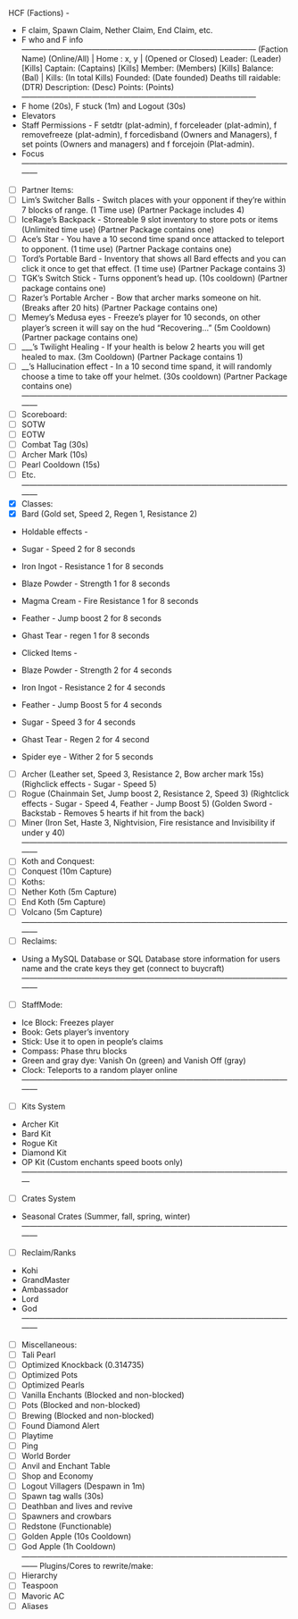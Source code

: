 HCF (Factions) -
- F claim, Spawn Claim, Nether Claim, End Claim, etc.
- F who and F info
——————————————————————————————
(Faction Name) (Online/All) | Home : x, y | (Opened or Closed)
  Leader: (Leader) [Kills]
  Captain: (Captains) [Kills]
  Member: (Members) [Kills]
  Balance: (Bal) | Kills: (In total Kills)
  Founded: (Date founded)
  Deaths till raidable: (DTR)
  Description: (Desc)
  Points: (Points)
——————————————————————————————
- F home (20s), F stuck (1m) and Logout (30s)
- Elevators
- Staff Permissions - F setdtr (plat-admin), f forceleader (plat-admin), f removefreeze (plat-admin), f forcedisband (Owners and Managers), f set points (Owners and managers) and f forcejoin (Plat-admin).
- Focus
————————————————————————————————————
- [ ] Partner Items:
- [ ] Lim’s Switcher Balls - Switch places with your opponent if they’re within 7 blocks of range. (1 Time use) (Partner Package includes 4)
- [ ] IceRage’s Backpack - Storeable 9 slot inventory to store pots or items (Unlimited time use) (Partner Package contains one)
- [ ] Ace’s Star - You have a 10 second time spand once attacked to teleport to opponent. (1 time use) (Partner Package contains one)
- [ ] Tord’s Portable Bard - Inventory that shows all Bard effects and you can click it once to get that effect. (1 time use) (Partner Package contains 3)
- [ ] TGK’s Switch Stick - Turns opponent’s head up. (10s cooldown) (Partner package contains one)
- [ ] Razer’s Portable Archer - Bow that archer marks someone on hit. (Breaks after 20 hits) (Partner Package contains one)
- [ ] Memey’s Medusa eyes - Freeze’s player for 10 seconds, on other player’s screen it will say on the hud “Recovering...” (5m Cooldown) (Partner package contains one)
- [ ] ___’s Twilight Healing - If your health is below 2 hearts you will get healed to max. (3m Cooldown) (Partner Package contains 1)
- [ ] __’s Hallucination effect - In a 10 second time spand, it will randomly choose a time to take off your helmet. (30s cooldown) (Partner Package contains one)
 ————————————————————————————————————
- [ ] Scoreboard:
- [ ] SOTW
- [ ] EOTW
- [ ] Combat Tag (30s)
- [ ] Archer Mark (10s)
- [ ] Pearl Cooldown (15s)
- [ ] Etc.
————————————————————————————————————
- [x] Classes:
- [x] Bard (Gold set, Speed 2, Regen 1, Resistance 2) 
- Holdable effects -
- Sugar - Speed 2 for 8 seconds
- Iron Ingot - Resistance 1 for 8 seconds
- Blaze Powder - Strength 1 for 8 seconds
- Magma Cream - Fire Resistance 1 for 8 seconds
- Feather - Jump boost 2 for 8 seconds 
- Ghast Tear - regen 1 for 8 seconds

- Clicked Items -
- Blaze Powder - Strength 2 for 4 seconds
- Iron Ingot - Resistance 2 for 4 seconds
- Feather - Jump Boost 5 for 4 seconds
- Sugar - Speed 3 for 4 seconds
- Ghast Tear - Regen 2 for 4 second
- Spider eye - Wither 2 for 5 seconds
- [ ] Archer (Leather set, Speed 3, Resistance 2, Bow archer mark 15s) (Righclick effects - Sugar - Speed 5)
- [ ] Rogue (Chainmain Set, Jump boost 2, Resistance 2, Speed 3) (Rightclick  effects - Sugar - Speed 4, Feather - Jump Boost 5) (Golden Sword - Backstab - Removes 5 hearts if hit from the back)
- [ ] Miner (Iron Set, Haste 3, Nightvision, Fire resistance and Invisibility if under y 40)
————————————————————————————————————
- [ ] Koth and Conquest:
- [ ] Conquest (10m Capture) 
- [ ] Koths:
- [ ] Nether Koth (5m Capture)
- [ ] End Koth (5m Capture)
- [ ] Volcano (5m Capture)
————————————————————————————————————
- [ ] Reclaims:
- Using a MySQL Database or SQL Database store information for users name and the crate keys they get (connect to buycraft)
————————————————————————————————————
- [ ] StaffMode:
- Ice Block: Freezes player
- Book: Gets player’s inventory
- Stick: Use it to open in people’s claims
- Compass: Phase thru blocks
- Green and gray dye: Vanish On (green) and Vanish Off (gray)
- Clock: Teleports to a random player online
————————————————————————————————————
- [ ] Kits System
- Archer Kit
- Bard Kit
- Rogue Kit
- Diamond Kit
- OP Kit (Custom enchants speed boots only)
———————————————————————————————————
- [ ] Crates System
- Seasonal Crates (Summer, fall, spring, winter)
————————————————————————————————————
- [ ] Reclaim/Ranks
- Kohi 
- GrandMaster
- Ambassador 
- Lord
- God 
————————————————————————————————————
- [ ] Miscellaneous:
- [ ] Tali Pearl
- [ ] Optimized Knockback (0.314735)
- [ ] Optimized Pots 
- [ ] Optimized Pearls
- [ ] Vanilla Enchants (Blocked and non-blocked)
- [ ] Pots (Blocked and non-blocked)
- [ ] Brewing (Blocked and non-blocked)
- [ ] Found Diamond Alert
- [ ] Playtime
- [ ] Ping
- [ ] World Border
- [ ] Anvil and Enchant Table 
- [ ] Shop and Economy 
- [ ] Logout Villagers (Despawn in 1m)
- [ ] Spawn tag walls (30s)
- [ ] Deathban and lives and revive
- [ ] Spawners and crowbars
- [ ] Redstone (Functionable)
- [ ] Golden Apple (10s Cooldown)
- [ ] God Apple (1h Cooldown)
————————————————————————————————————
Plugins/Cores to rewrite/make:
- [ ] Hierarchy 
- [ ] Teaspoon
- [ ] Mavoric AC
- [ ] Aliases
